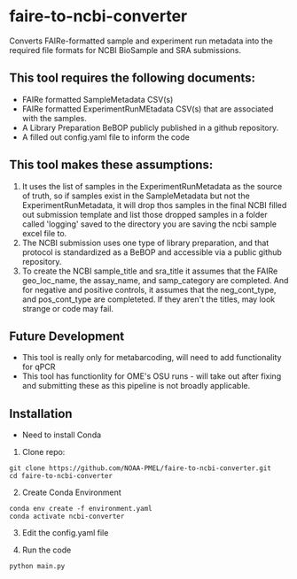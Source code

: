 # faire-to-ncbi-converter
Converts FAIRe-formatted sample and experiment run metadata into the required file formats for NCBI BioSample and SRA submissions.

## This tool requires the following documents:
- FAIRe formatted SampleMetadata CSV(s)
- FAIRe formatted ExperimentRunMEtadata CSV(s) that are associated with the samples.
- A Library Preparation BeBOP publicly published in a github repository.
- A filled out config.yaml file to inform the code

## This tool makes these assumptions: 
1. It uses the list of samples in the ExperimentRunMetadata as the source of truth, so if samples exist in the SampleMetadata but not the ExperimentRunMetadata, it will drop thos samples in the final NCBI filled out submission template and list those dropped samples in a folder called 'logging' saved to the directory you are saving the ncbi sample excel file to.
2. The NCBI submission uses one type of library preparation, and that protocol is standardized as a BeBOP and accessible via a public github repository.
3. To create the NCBI sample_title and sra_title it assumes that the FAIRe geo_loc_name, the assay_name, and samp_category are completed. And for negative and positive controls, it assumes that the neg_cont_type, and pos_cont_type are completeted. If they aren't the titles, may look strange or code may fail.

## Future Development
- This tool is really only for metabarcoding, will need to add functionality for qPCR
- This tool has functionlity for OME's OSU runs - will take out after fixing and submitting these as this pipeline is not broadly applicable.

## Installation
- Need to install Conda

1. Clone repo:
```
git clone https://github.com/NOAA-PMEL/faire-to-ncbi-converter.git
cd faire-to-ncbi-converter
```

2. Create Conda Environment
```
conda env create -f environment.yaml
conda activate ncbi-converter
```

3. Edit the config.yaml file

4. Run the code
```
python main.py 
```




